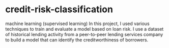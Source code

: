 # credit-risk-classification
machine learning (supervised learning)
In this project, I used various techniques to train and evaluate a model based on loan risk. I use a dataset of historical lending activity from a peer-to-peer lending services company to build a model that can identify the creditworthiness of borrowers.
